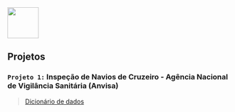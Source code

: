 <img align="center" alt="" width="70" height="70" src="https://cdn.jsdelivr.net/gh/devicons/devicon/icons/mysql/mysql-original.svg">


## Projetos 
### `Projeto 1:` Inspeção de Navios de Cruzeiro - Agência Nacional de Vigilância Sanitária (Anvisa)
> [Dicionário de dados](https://dados.anvisa.gov.br/dados/Documentacao_e_Dicionario_de_Dados_Navios_Cruzeiro.pdf)
